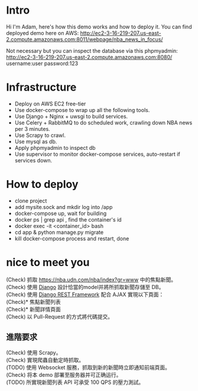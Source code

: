 # Intro
Hi I'm Adam, here's how this demo works and how to deploy it.
You can find deployed demo here on AWS:
http://ec2-3-16-219-207.us-east-2.compute.amazonaws.com:8011/webpage/nba_news_in_focus/

Not necessary but you can inspect the database via this phpmyadmin:
http://ec2-3-16-219-207.us-east-2.compute.amazonaws.com:8080/
username:user
password:123

# Infrastructure
- Deploy on AWS EC2 free-tier
- Use docker-compose to wrap up all the following tools.
- Use Django + Nginx + uwsgi to build services.
- Use Celery + RabbitMQ to do scheduled work, crawling down NBA news per 3 minutes.
- Use Scrapy to crawl.
- Use mysql as db.
- Apply phpmyadmin to inspect db
- Use supervisor to monitor docker-compose services, auto-restart if services down. 

# How to deploy
 - clone project
 - add mysite.sock and mkdir log into /app 
 - docker-compose up, wait for building
 - docker ps | grep api , find the container's id
 - docker exec -it <container_id> bash
 - cd app & python manage.py migrate
 - kill docker-compose process and restart, done


# nice to meet you
(Check) 抓取 https://nba.udn.com/nba/index?gr=www 中的焦點新聞。\
(Check) 使用 [Django](https://www.djangoproject.com/) 設計恰當的model并將所抓取新聞存儲至 DB。\
(Check) 使用 [Django REST Framework](http://www.django-rest-framework.org/) 配合 AJAX 實現以下頁面：\
	 (Check)* 焦點新聞列表\
	 (Check)* 新聞詳情頁面\
(Check) 以 Pull-Request 的方式將代碼提交。
	
## 進階要求
(Check) 使用 Scrapy。\
(Check) 實現爬蟲自動定時抓取。\
(TODO) 使用 Websocket 服務，抓取到新的新聞時立即通知前端頁面。\
(Check) 将本 demo 部署至服务器并可正确运行。\
(TODO) 所實現新聞列表 API 可承受 100 QPS 的壓力測試。
